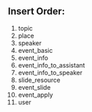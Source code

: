 ## Insert Order:
1. topic
2. place
3. speaker
4. event_basic
5. event_info
6. event_info_to_assistant
7. event_info_to_speaker
8. slide_resource
9. event_slide
10. event_apply
11. user
